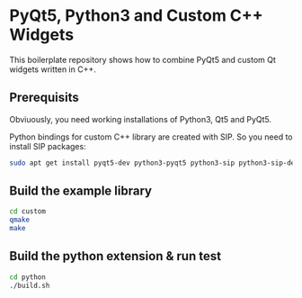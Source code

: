# PyQt5, Python3 and Custom C++ Widgets

This boilerplate repository shows how to combine PyQt5 and custom Qt widgets written in C++.


## Prerequisits

Obviuously, you need working installations of Python3, Qt5 and PyQt5.

Python bindings for custom C++ library are created with SIP. So you need to install SIP packages:

```sh
sudo apt get install pyqt5-dev python3-pyqt5 python3-sip python3-sip-dev sip-dev
```


## Build the example library

```sh
cd custom
qmake
make
```


## Build the python extension & run test
```sh
cd python
./build.sh
```
